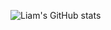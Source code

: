 
![Liam's GitHub stats](https://github-readme-stats.vercel.app/api?username=liamreeves&theme=tokyonight&show_icons=true)
